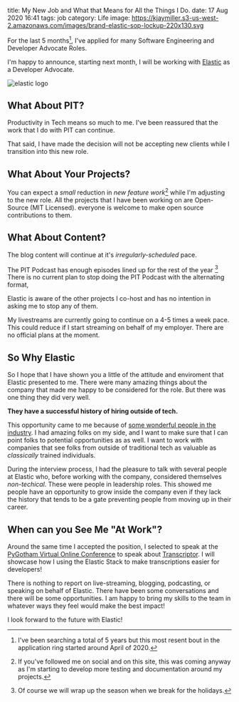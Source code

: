 title: My New Job and What that Means for All the Things I Do.
date: 17 Aug 2020 16:41
tags: job
category: Life
image: https://kjaymiller.s3-us-west-2.amazonaws.com/images/brand-elastic-sop-lockup-220x130.svg

For the last 5 months[^1], I've applied for many Software Engineering and Developer Advocate Roles.

I'm happy to announce, starting next month, I will be working with [Elastic](https://elastic.co) as a Developer Advocate.

![elastic logo](https://kjaymiller.s3-us-west-2.amazonaws.com/images/brand-elastic-sop-lockup-220x130.svg)

## What About PIT?

Productivity in Tech means so much to me. I've been reassured that the work that I do with PIT can continue.

That said, I have made the decision will not be accepting new clients while I transition into this new role.

## What About Your Projects?

You can expect a _small_ reduction in _new feature work_[^2] while I'm adjusting to the new role. All the projects that I have been working on are Open-Source (MIT Licensed). everyone is welcome to make open source contributions to them.

## What About Content?

The blog content will continue at it's _irregularly-scheduled_ pace.

The PIT Podcast has enough episodes lined up for the rest of the year [^3]
There is no current plan to stop doing the PIT Podcast with the alternating format, 

Elastic is aware of the other projects I co-host and has no intention in asking me to stop any of them.

My livestreams are currently going to continue on a 4-5 times a week pace. This could reduce if I start streaming on behalf of my employer. There are no official plans at the moment.

## So Why Elastic

So I hope that I have shown you a little of the attitude and enviroment that Elastic presented to me. There were many amazing things about the company that made me happy to be considered for the role. But there was one thing they did very well.

**They have a successful history of hiring outside of tech.**

This opportunity came to me because of [some wonderful people in the industry](https://twitter.com/kjaymiller/status/1292930503125823488?s=20). I had amazing folks on my side, and I want to make sure that I can point folks to potential opportunities as as well. I want to work with companies that see folks from outside of traditional tech as valuable as _classically_ trained individuals.

During the interview process, I had the pleasure to talk with several people at Elastic who, before working with the company, considered themselves _non-techical_. These were people in leadership roles. This showed me people have an opportunity to grow inside the company even if they lack the history that tends to be a gate preventing people from moving up in their career.

## When can you See Me "At Work"?

Around the same time I accepted the position, I selected to speak at the [PyGotham Virtual Online Conference](https://pygotham.tv) to speak about [Transcriptor](https://github.com/kjaymiller/transcriptor). I will showcase how I using the Elastic Stack to make transcriptions easier for developers!

There is nothing to report on live-streaming, blogging, podcasting, or speaking on behalf of Elastic. There have been some conversations and there will be some opportunities. I am happy to bring my skills to the team in whatever ways they feel would make the best impact!

I look forward to the future with Elastic!


[^1]: I've been searching a total of 5 years but this most resent bout in the application ring started around April of 2020.
[^2]: If you've followed me on social and on this site, this was coming anyway as I'm starting to develop more testing and documentation around my projects.
[^3]: Of course we will wrap up the season when we break for the holidays.
